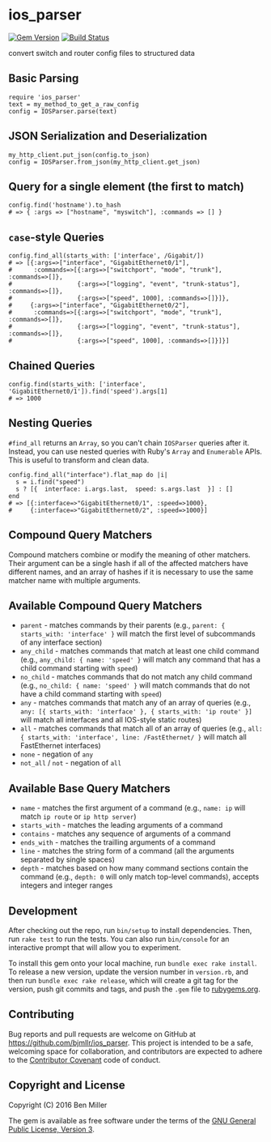 ios_parser
==========

[![Gem Version](https://badge.fury.io/rb/ios_parser.svg)](https://rubygems.org/gems/ios_parser)
[![Build Status](https://travis-ci.org/bjmllr/ios_parser.svg)](https://travis-ci.org/bjmllr/ios_parser)

convert switch and router config files to structured data

Basic Parsing
-------------
    require 'ios_parser'
    text = my_method_to_get_a_raw_config
    config = IOSParser.parse(text)

JSON Serialization and Deserialization
--------------------------------------
    my_http_client.put_json(config.to_json)
    config = IOSParser.from_json(my_http_client.get_json)

Query for a single element (the first to match)
-----------------------------------------------
    config.find('hostname').to_hash
    # => { :args => ["hostname", "myswitch"], :commands => [] }

`case`-style Queries
--------------------
    config.find_all(starts_with: ['interface', /Gigabit/])
    # => [{:args=>["interface", "GigabitEthernet0/1"],
    #      :commands=>[{:args=>["switchport", "mode", "trunk"], :commands=>[]},
    #                  {:args=>["logging", "event", "trunk-status"], :commands=>[]},
    #                  {:args=>["speed", 1000], :commands=>[]}]},
    #     {:args=>["interface", "GigabitEthernet0/2"],
    #      :commands=>[{:args=>["switchport", "mode", "trunk"], :commands=>[]},
    #                  {:args=>["logging", "event", "trunk-status"], :commands=>[]},
    #                  {:args=>["speed", 1000], :commands=>[]}]}]

Chained Queries
---------------
    config.find(starts_with: ['interface', 'GigabitEthernet0/1']).find('speed').args[1]
    # => 1000
    
Nesting Queries
---------------
`#find_all` returns an `Array`, so you can't chain `IOSParser` queries after it. Instead, you can use nested queries with Ruby's `Array` and `Enumerable` APIs. This is useful to transform and clean data.

    config.find_all("interface").flat_map do |i|
      s = i.find("speed")
      s ? [{  interface: i.args.last,  speed: s.args.last  }] : []
    end
    # => [{:interface=>"GigabitEthernet0/1", :speed=>1000},
    #     {:interface=>"GigabitEthernet0/2", :speed=>1000}]

Compound Query Matchers
-----------------------
Compound matchers combine or modify the meaning of other matchers. Their argument can be a single hash if all of the affected matchers have different names, and an array of hashes if it is necessary to use the same matcher name with multiple arguments.

Available Compound Query Matchers
---------------------------------
* `parent` - matches commands by their parents (e.g., `parent: { starts_with: 'interface' }` will match the first level of subcommands of any interface section)
* `any_child` - matches commands that match at least one child command (e.g., `any_child: { name: 'speed' }` will match any command that has a child command starting with `speed`)
* `no_child` - matches commands that do not match any child command (e.g., `no_child: { name: 'speed' }` will match commands that do not have a child command starting with `speed`)
* `any` - matches commands that match any of an array of queries (e.g., `any: [{ starts_with: 'interface' }, { starts_with: 'ip route' }]` will match all interfaces and all IOS-style static routes)
* `all` - matches commands that match all of an array of queries (e.g., `all: { starts_with: 'interface', line: /FastEthernet/ }` will match all FastEthernet interfaces)
* `none` - negation of `any`
* `not_all` / `not` - negation of `all`

Available Base Query Matchers
-----------------------------
* `name` - matches the first argument of a command (e.g., `name: ip` will match `ip route` or `ip http server`)
* `starts_with` - matches the leading arguments of a command
* `contains` - matches any sequence of arguments of a command
* `ends_with` - matches the trailling arguments of a command
* `line` - matches the string form of a command (all the arguments separated by single spaces)
* `depth` - matches based on how many command sections contain the command (e.g., `depth: 0` will only match top-level commands), accepts integers and integer ranges

## Development

After checking out the repo, run `bin/setup` to install dependencies. Then, run `rake test` to run the tests. You can also run `bin/console` for an interactive prompt that will allow you to experiment.

To install this gem onto your local machine, run `bundle exec rake install`. To release a new version, update the version number in `version.rb`, and then run `bundle exec rake release`, which will create a git tag for the version, push git commits and tags, and push the `.gem` file to [rubygems.org](https://rubygems.org).

## Contributing

Bug reports and pull requests are welcome on GitHub at https://github.com/bjmllr/ios_parser. This project is intended to be a safe, welcoming space for collaboration, and contributors are expected to adhere to the [Contributor Covenant](http://contributor-covenant.org) code of conduct.

## Copyright and License

Copyright (C) 2016 Ben Miller

The gem is available as free software under the terms of the [GNU General Public License, Version 3](http://www.gnu.org/licenses/gpl-3.0.html).
